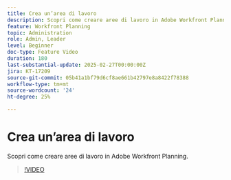 ```yaml
---
title: Crea un’area di lavoro
description: Scopri come creare aree di lavoro in Adobe Workfront Planning.
feature: Workfront Planning
topic: Administration
role: Admin, Leader
level: Beginner
doc-type: Feature Video
duration: 180
last-substantial-update: 2025-02-27T00:00:00Z
jira: KT-17209
source-git-commit: 05b41a1bf79d6cf8ae661b42797e8a8422f78388
workflow-type: tm+mt
source-wordcount: '24'
ht-degree: 25%

---
```



# Crea un’area di lavoro

Scopri come creare aree di lavoro in Adobe Workfront Planning.

>[!VIDEO](https://video.tv.adobe.com/v/3447966/?learn=on&enablevpops)
